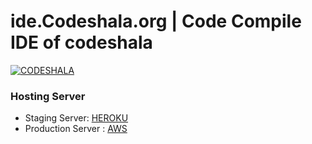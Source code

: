 # ide.Codeshala.org | Code Compile IDE of codeshala 

[![CODESHALA](http://codeshala.org/assets/images/site_logo.png)](http://codeshala.org/assets/images/site_logo.png)


### Hosting Server

* Staging Server: [HEROKU](ide-codeshala.herokuapp.com)
* Production Server : [AWS](amazonaws.com)


